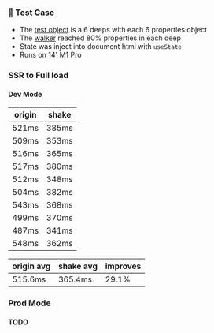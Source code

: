 ### 🚧 Test Case

- The [test object]('./mock/vrsws.json') is a 6 deeps with each 6 properties object
- The [walker]('./walker.ts') reached 80% properties in each deep
- State was inject into document html with `useState`
- Runs on 14' M1 Pro

### SSR to Full load

#### Dev Mode

| origin | shake |
| ------ | ----- |
| 521ms  | 385ms |
| 509ms  | 353ms |
| 516ms  | 365ms |
| 517ms  | 380ms |
| 512ms  | 348ms |
| 504ms  | 382ms |
| 543ms  | 368ms |
| 499ms  | 370ms |
| 487ms  | 341ms |
| 548ms  | 362ms |

| origin avg | shake avg | improves |
| ---------- | --------- | -------- |
| 515.6ms    | 365.4ms   | 29.1%    |

### Prod Mode

#### TODO
